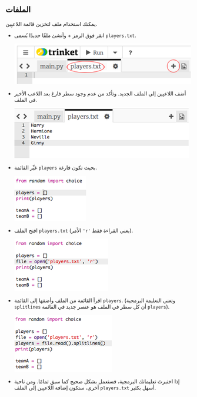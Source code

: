 ## الملفات

يمكنك استخدام ملف لتخزين قائمة اللاعبِين.



+ انقر فوق الرمز + وأنشئ ملفًا جديدًا يُسمى `players.txt`.

	![screenshot](images/team-file-create.png)

+ أضف اللاعبِين إلى الملف الجديد. وتأكد من عدم وجود سطر فارغ بعد اللاعب الأخير في الملف.

	![screenshot](images/team-file-add.png)

+ غيِّر القائمة `players` بحيث تكون فارغة.

	![screenshot](images/team-players-empty.png)

+ افتح الملف `players.txt` (الأمر `'r'` يعني القراءة فقط).

	![screenshot](images/team-file-open.png)

+ اقرأ القائمة من الملف وأضفها إلى القائمة `players`. (وتعني التعليمة البرمجية `splitlines` أن كل سطر في الملف هو عنصر جديد في القائمة `players`).

	![screenshot](images/team-file-load.png)

+ إذا اختبرتَ تعليماتك البرمجية، فستعمل بشكل صحيح كما سبق تمامًا. ومن ناحية أخرى، ستكون إضافة اللاعبِين إلى الملف `players.txt` أسهل بكثير.



